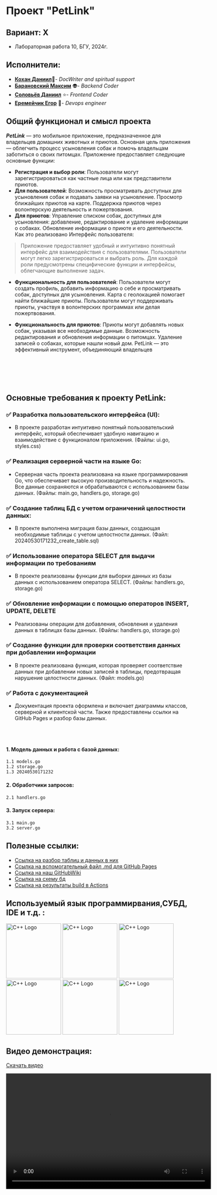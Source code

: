 

# Проект "PetLink"

## Вариант: X
 - Лабораторная работа 10, БГУ, 2024г.

## Исполнители:
- [**Кохан Даниил**](https://github.com/ExiDola):pray:- *DocWriter and spiritual support*
- [**Барановский Максим**](https://github.com/MaximBaranovskiy) :alien:- *Backend Coder*
- [**Соловьёв Даниил**](https://github.com/soldansd) :star:- *Frontend Coder* 
- [**Еремейчик Егор**](https://github.com/Eg0rik) :beer:- *Devops engineer*

## Общий функционал и смысл проекта
 ***PetLink*** — это мобильное приложение, предназначенное для владельцев домашних животных и приютов. Основная цель приложения — облегчить процесс усыновления собак и помочь владельцам заботиться о своих питомцах. Приложение предоставляет следующие основные функции:

 - **Регистрация и выбор роли**:
Пользователи могут зарегистрироваться как частные лица или как представители приютов.
 - **Для пользователей**:
Возможность просматривать доступных для усыновления собак и подавать заявки на усыновление.
Просмотр ближайших приютов на карте.
Поддержка приютов через волонтерскую деятельность и пожертвования.
 - **Для приютов**:
Управление списком собак, доступных для усыновления: добавление, редактирование и удаление информации о собаках.
Обновление информации о приюте и его деятельности.
Как это реализовано
Интерфейс пользователя:

> Приложение предоставляет удобный и интуитивно понятный интерфейс для взаимодействия с пользователями.
Пользователи могут легко зарегистрироваться и выбрать роль.
Для каждой роли предусмотрены специфические функции и интерфейсы, облегчающие выполнение задач.

 - **Функциональность для пользователей**:
 Пользователи могут создать профиль, добавить информацию о себе и просматривать собак, доступных для усыновления.
Карта с геолокацией помогает найти ближайшие приюты.
Пользователи могут поддерживать приюты, участвуя в волонтерских программах или делая пожертвования.

- **Функциональность для приютов**:
Приюты могут добавлять новых собак, указывая все необходимые данные.
Возможность редактирования и обновления информации о питомцах.
Удаление записей о собаках, которые нашли новый дом.
PetLink — это эффективный инструмент, объединяющий владельцев



<br></br>
<br></br>

## Основные требования к проекту PetLink:

### ✅ Разработка пользовательского интерфейса (UI):
 - В проекте разработан интуитивно понятный пользовательский интерфейс, который обеспечивает удобную навигацию и взаимодействие с функционалом приложения. (Файлы: ui.go, styles.css)

### ✅ Реализация серверной части на языке Go:
 - Серверная часть проекта реализована на языке программирования Go, что обеспечивает высокую производительность и надежность. Все данные сохраняются и обрабатываются с использованием базы данных. (Файлы: main.go, handlers.go, storage.go)

 ### ✅ Создание таблиц БД с учетом ограничений целостности данных:
  - В проекте выполнена миграция базы данных, создающая необходимые таблицы с учетом целостности данных. (Файл: 20240530171232_create_table.sql)

### ✅ Использование оператора SELECT для выдачи информации по требованиям

 - В проекте реализованы функции для выборки данных из базы данных с использованием оператора SELECT. (Файлы: handlers.go, storage.go)

### ✅ Обновление информации с помощью операторов INSERT, UPDATE, DELETE

- Реализованы операции для добавления, обновления и удаления данных в таблицах базы данных. (Файлы: handlers.go, storage.go)

### ✅ Создание функции для проверки соответствия данных при добавлении информации

 - В проекте реализована функция, которая проверяет соответствие данных при добавлении новых записей в таблицы, предотвращая нарушение целостности данных. (Файл: models.go)

### ✅ Работа с документацией

- Документация проекта оформлена и включает диаграммы классов, серверной и клиентской части. Также предоставлены ссылки на GitHub Pages и разбор базы данных.

<br></br>

#### 1. Модель данных и работа с базой данных:
    1.1 models.go
    1.2 storage.go
    1.3 20240530171232

#### 2. Обработчики запросов:
    2.1 handlers.go


#### 3. Запуск сервера:
    3.1 main.go
    3.2 server.go


## Полезные ссылки:
 - [Ссылка на разбор таблиц и данных в них](./docs/DataBase.md)
 - [Ссылка на вспомогательный файл .md для GitHub Pages](./docs/index.md)
 - [Ссылка на наш GitHubWiki](https://github.com/fpmi-tp2024/tpmp-rvn-lab10-belated_capybaras/wiki)
- [Ссылка на схему бд](./docs/Diagrams/BDSceme.jpg)
- [Cсылка на результаты build в Actions](./docs/buildCheck.md)


## Используемый язык программирвания,СУБД, IDE и т.д. :
<img src="https://simpleicons.org/icons/swift.svg" alt="C++ Logo" width="150" height="150"> <img src="https://simpleicons.org/icons/sqlite.svg" alt="C++ Logo" width="150" height="150"> <img src="https://simpleicons.org/icons/go.svg" alt="C++ Logo" width="150" height="150"> <img src="https://simpleicons.org/icons/visualstudio.svg" alt="C++ Logo" width="150" height="150"> <img src="https://simpleicons.org/icons/git.svg" alt="C++ Logo" width="150" height="150">
<img src="https://simpleicons.org/icons/xcode.svg" alt="C++ Logo" width="150" height="150">





## Видео демонстрация:

[Скачать видео](https://github.com/fpmi-tp2024/tpmp-rvn-lab10-belated_capybaras/raw/devExiDola/docs/videoOfWork.mov)

<video width="560" height="315" controls>
  <source src="https://github.com/fpmi-tp2024/tpmp-rvn-lab10-belated_capybaras/raw/devExiDola/docs/videoOfWork.mov" type="video/mp4">
  Your browser does not support the video tag.
</video>
